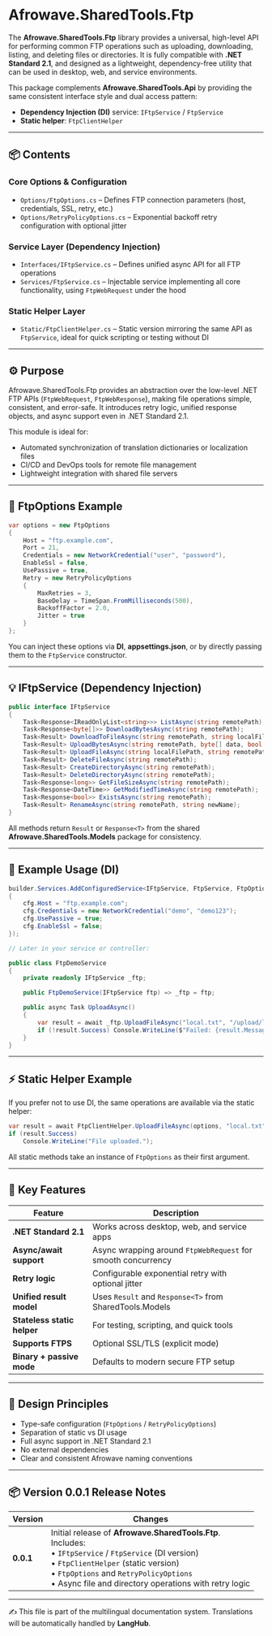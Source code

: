 ﻿# Afrowave.SharedTools.Ftp

The **Afrowave.SharedTools.Ftp** library provides a universal, high-level API for performing common FTP operations such as uploading, downloading, listing, and deleting files or directories. It is fully compatible with **.NET Standard 2.1**, and designed as a lightweight, dependency-free utility that can be used in desktop, web, and service environments.

This package complements **Afrowave.SharedTools.Api** by providing the same consistent interface style and dual access pattern:

* **Dependency Injection (DI)** service: `IFtpService` / `FtpService`
* **Static helper**: `FtpClientHelper`

---

## 📦 Contents

### Core Options & Configuration

* `Options/FtpOptions.cs` – Defines FTP connection parameters (host, credentials, SSL, retry, etc.)
* `Options/RetryPolicyOptions.cs` – Exponential backoff retry configuration with optional jitter

### Service Layer (Dependency Injection)

* `Interfaces/IFtpService.cs` – Defines unified async API for all FTP operations
* `Services/FtpService.cs` – Injectable service implementing all core functionality, using `FtpWebRequest` under the hood

### Static Helper Layer

* `Static/FtpClientHelper.cs` – Static version mirroring the same API as `FtpService`, ideal for quick scripting or testing without DI

---

## ⚙️ Purpose

Afrowave.SharedTools.Ftp provides an abstraction over the low-level .NET FTP APIs (`FtpWebRequest`, `FtpWebResponse`), making file operations simple, consistent, and error-safe. It introduces retry logic, unified response objects, and async support even in .NET Standard 2.1.

This module is ideal for:

* Automated synchronization of translation dictionaries or localization files
* CI/CD and DevOps tools for remote file management
* Lightweight integration with shared file servers

---

## 🧩 FtpOptions Example

```csharp
var options = new FtpOptions
{
    Host = "ftp.example.com",
    Port = 21,
    Credentials = new NetworkCredential("user", "password"),
    EnableSsl = false,
    UsePassive = true,
    Retry = new RetryPolicyOptions
    {
        MaxRetries = 3,
        BaseDelay = TimeSpan.FromMilliseconds(500),
        BackoffFactor = 2.0,
        Jitter = true
    }
};
```

You can inject these options via **DI**, **appsettings.json**, or by directly passing them to the `FtpService` constructor.

---

## 💡 IFtpService (Dependency Injection)

```csharp
public interface IFtpService
{
    Task<Response<IReadOnlyList<string>>> ListAsync(string remotePath);
    Task<Response<byte[]>> DownloadBytesAsync(string remotePath);
    Task<Result> DownloadToFileAsync(string remotePath, string localFilePath);
    Task<Result> UploadBytesAsync(string remotePath, byte[] data, bool overwrite = true);
    Task<Result> UploadFileAsync(string localFilePath, string remotePath, bool overwrite = true);
    Task<Result> DeleteFileAsync(string remotePath);
    Task<Result> CreateDirectoryAsync(string remotePath);
    Task<Result> DeleteDirectoryAsync(string remotePath);
    Task<Response<long>> GetFileSizeAsync(string remotePath);
    Task<Response<DateTime>> GetModifiedTimeAsync(string remotePath);
    Task<Response<bool>> ExistsAsync(string remotePath);
    Task<Result> RenameAsync(string remotePath, string newName);
}
```

All methods return `Result` or `Response<T>` from the shared **Afrowave.SharedTools.Models** package for consistency.

---

## 🧠 Example Usage (DI)

```csharp
builder.Services.AddConfiguredService<IFtpService, FtpService, FtpOptions>(cfg =>
{
    cfg.Host = "ftp.example.com";
    cfg.Credentials = new NetworkCredential("demo", "demo123");
    cfg.UsePassive = true;
    cfg.EnableSsl = false;
});

// Later in your service or controller:

public class FtpDemoService
{
    private readonly IFtpService _ftp;

    public FtpDemoService(IFtpService ftp) => _ftp = ftp;

    public async Task UploadAsync()
    {
        var result = await _ftp.UploadFileAsync("local.txt", "/upload/local.txt");
        if (!result.Success) Console.WriteLine($"Failed: {result.Message}");
    }
}
```

---

## ⚡ Static Helper Example

If you prefer not to use DI, the same operations are available via the static helper:

```csharp
var result = await FtpClientHelper.UploadFileAsync(options, "local.txt", "/remote/local.txt");
if (result.Success)
    Console.WriteLine("File uploaded.");
```

All static methods take an instance of `FtpOptions` as their first argument.

---

## 🚀 Key Features

| Feature                     | Description                                                  |
| --------------------------- | ------------------------------------------------------------ |
| **.NET Standard 2.1**       | Works across desktop, web, and service apps                  |
| **Async/await support**     | Async wrapping around `FtpWebRequest` for smooth concurrency |
| **Retry logic**             | Configurable exponential retry with optional jitter          |
| **Unified result model**    | Uses `Result` and `Response<T>` from SharedTools.Models      |
| **Stateless static helper** | For testing, scripting, and quick tools                      |
| **Supports FTPS**           | Optional SSL/TLS (explicit mode)                             |
| **Binary + passive mode**   | Defaults to modern secure FTP setup                          |

---

## 🧱 Design Principles

* Type-safe configuration (`FtpOptions` / `RetryPolicyOptions`)
* Separation of static vs DI usage
* Full async support in .NET Standard 2.1
* No external dependencies
* Clear and consistent Afrowave naming conventions

---

## 📦 Version 0.0.1 Release Notes

| Version   | Changes                                                                                                                                                                                                                                                    |
| --------- | ---------------------------------------------------------------------------------------------------------------------------------------------------------------------------------------------------------------------------------------------------------- |
| **0.0.1** | Initial release of **Afrowave.SharedTools.Ftp**.<br>Includes: <br>• `IFtpService` / `FtpService` (DI version)<br>• `FtpClientHelper` (static version)<br>• `FtpOptions` and `RetryPolicyOptions`<br>• Async file and directory operations with retry logic |

---

✍️ This file is part of the multilingual documentation system.
Translations will be automatically handled by **LangHub**.
